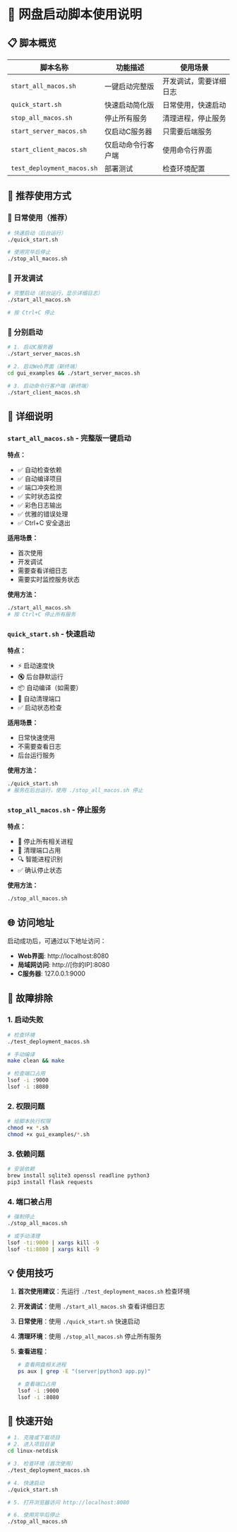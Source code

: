 # 🚀 网盘启动脚本使用说明

## 📋 脚本概览

| 脚本名称 | 功能描述 | 使用场景 |
|---------|---------|---------|
| `start_all_macos.sh` | 一键启动完整版 | 开发调试，需要详细日志 |
| `quick_start.sh` | 快速启动简化版 | 日常使用，快速启动 |
| `stop_all_macos.sh` | 停止所有服务 | 清理进程，停止服务 |
| `start_server_macos.sh` | 仅启动C服务器 | 只需要后端服务 |
| `start_client_macos.sh` | 仅启动命令行客户端 | 使用命令行界面 |
| `test_deployment_macos.sh` | 部署测试 | 检查环境配置 |

## 🎯 推荐使用方式

### 🥇 日常使用（推荐）
```bash
# 快速启动（后台运行）
./quick_start.sh

# 使用完毕后停止
./stop_all_macos.sh
```

### 🥈 开发调试
```bash
# 完整启动（前台运行，显示详细日志）
./start_all_macos.sh

# 按 Ctrl+C 停止
```

### 🥉 分别启动
```bash
# 1. 启动C服务器
./start_server_macos.sh

# 2. 启动Web界面（新终端）
cd gui_examples && ./start_server_macos.sh

# 3. 启动命令行客户端（新终端）
./start_client_macos.sh
```

## 📖 详细说明

### `start_all_macos.sh` - 完整版一键启动

**特点：**
- ✅ 自动检查依赖
- ✅ 自动编译项目
- ✅ 端口冲突检测
- ✅ 实时状态监控
- ✅ 彩色日志输出
- ✅ 优雅的错误处理
- ✅ Ctrl+C 安全退出

**适用场景：**
- 首次使用
- 开发调试
- 需要查看详细日志
- 需要实时监控服务状态

**使用方法：**
```bash
./start_all_macos.sh
# 按 Ctrl+C 停止所有服务
```

### `quick_start.sh` - 快速启动

**特点：**
- ⚡ 启动速度快
- 🔇 后台静默运行
- 📦 自动编译（如需要）
- 🧹 自动清理端口
- ✅ 启动状态检查

**适用场景：**
- 日常快速使用
- 不需要查看日志
- 后台运行服务

**使用方法：**
```bash
./quick_start.sh
# 服务在后台运行，使用 ./stop_all_macos.sh 停止
```

### `stop_all_macos.sh` - 停止服务

**特点：**
- 🛑 停止所有相关进程
- 🧹 清理端口占用
- 🔍 智能进程识别
- ✅ 确认停止状态

**使用方法：**
```bash
./stop_all_macos.sh
```

## 🌐 访问地址

启动成功后，可通过以下地址访问：

- **Web界面**: http://localhost:8080
- **局域网访问**: http://[你的IP]:8080
- **C服务器**: 127.0.0.1:9000

## 🔧 故障排除

### 1. 启动失败
```bash
# 检查环境
./test_deployment_macos.sh

# 手动编译
make clean && make

# 检查端口占用
lsof -i :9000
lsof -i :8080
```

### 2. 权限问题
```bash
# 给脚本执行权限
chmod +x *.sh
chmod +x gui_examples/*.sh
```

### 3. 依赖问题
```bash
# 安装依赖
brew install sqlite3 openssl readline python3
pip3 install flask requests
```

### 4. 端口被占用
```bash
# 强制停止
./stop_all_macos.sh

# 或手动清理
lsof -ti:9000 | xargs kill -9
lsof -ti:8080 | xargs kill -9
```

## 💡 使用技巧

1. **首次使用建议**：先运行 `./test_deployment_macos.sh` 检查环境

2. **开发调试**：使用 `./start_all_macos.sh` 查看详细日志

3. **日常使用**：使用 `./quick_start.sh` 快速启动

4. **清理环境**：使用 `./stop_all_macos.sh` 停止所有服务

5. **查看进程**：
   ```bash
   # 查看网盘相关进程
   ps aux | grep -E "(server|python3 app.py)"
   
   # 查看端口占用
   lsof -i :9000
   lsof -i :8080
   ```

## 🎉 快速开始

```bash
# 1. 克隆或下载项目
# 2. 进入项目目录
cd linux-netdisk

# 3. 检查环境（首次使用）
./test_deployment_macos.sh

# 4. 快速启动
./quick_start.sh

# 5. 打开浏览器访问 http://localhost:8080

# 6. 使用完毕后停止
./stop_all_macos.sh
```
